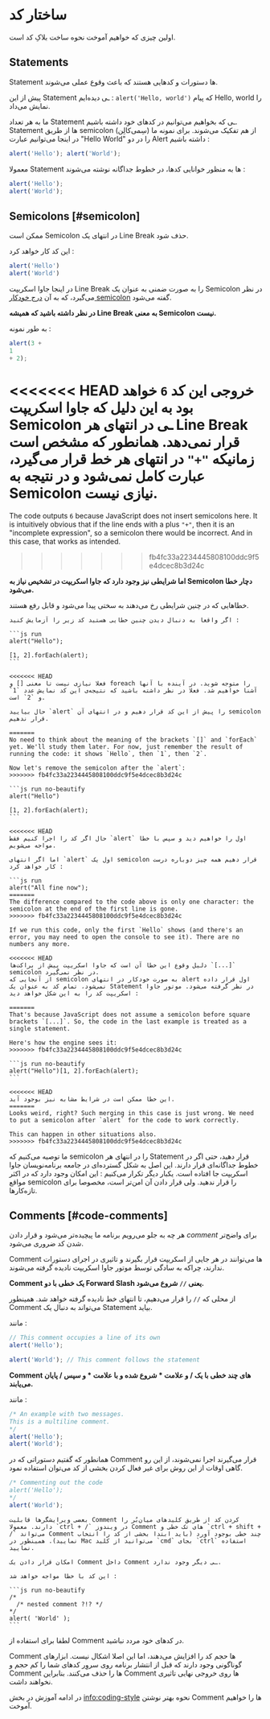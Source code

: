 # ساختار کد

اولین چیزی که خواهیم آموخت نحوه ساخت بلاکِ کد است.

## Statements

Statement ها دستورات و کدهایی هستند که باعث وقوع عملی می‌شوند.

پیش از این Statement ـی دیده‌ایم : `alert('Hello, world')` که پیام Hello, world را نمایش می‌داد.

ما به هر تعداد Statement ـی که بخواهیم می‌توانیم در کدهای خود داشته باشیم. Statement ها از طریق semicolon (سِمی‌کالِن) از هم تفکیک می‌شوند. ‌برای نمونه ما در اینجا می‌توانیم عبارت "Hello World" را در دو Alert داشته باشیم :

```js run no-beautify
alert('Hello'); alert('World');
```

معمولا Statement ها به منظور خوانایی کدها، در خطوط جداگانه نوشته می‌شوند :

```js run no-beautify
alert('Hello');
alert('World');
```

## Semicolons [#semicolon]

ممکن است Semicolon در انتهای یک Line Break حذف شود.

این کد کار خواهد کرد :

```js run no-beautify
alert('Hello')
alert('World')
```
در اینجا جاوا اسکریپت Line Break را به صورت ضمنی به عنوان یک Semicolon در نظر می‌گیرد، که به آن [درج خودکار semicolon](https://tc39.github.io/ecma262/#sec-automatic-semicolon-insertion) گفته می‌شود.

**در نظر داشته باشید که همیشه Line Break به معنی Semicolon نیست.**

به طور نمونه :

```js run no-beautify
alert(3 +
1
+ 2);
```

<<<<<<< HEAD
خروجی این کد `6` خواهد بود به این دلیل که جاوا اسکریپت Semicolon ـی در انتهای هر Line Break قرار نمی‌دهد. همانطور که مشخص است زمانیکه `"+"` در انتهای هر خط قرار می‌گیرد، عبارت کامل نمی‌شود و در نتیجه به Semicolon نیازی نیست.
=======
The code outputs `6` because JavaScript does not insert semicolons here. It is intuitively obvious that if the line ends with a plus `"+"`, then it is an "incomplete expression", so a semicolon there would be incorrect. And in this case, that works as intended.
>>>>>>> fb4fc33a2234445808100ddc9f5e4dcec8b3d24c

**اما شرایطی نیز وجود دارد که جاوا اسکریپت در تشخیص نیاز به Semicolon دچار خطا می‌شود.**

خطاهایی که در چنین شرایطی رخ می‌دهند به سختی پیدا می‌شود و قابل رفع هستند.

````smart header="نمونه‌ای از یک خطا"
اگر واقعا به دنبال دیدن چنین خطایی هستید کد زیر را آزمایش کنید :

```js run
alert("Hello");

[1, 2].forEach(alert);
```

<<<<<<< HEAD
فعلا نیازی نیست تا معنی [] و foreach را متوجه شوید. در آینده با آنها آشنا خواهیم شد. فعلا در نظر داشته باشید که نتیجه‌ی این کد نمایش عدد `1` و `2` است.

حال بیایید `alert` را پیش از این کد قرار دهیم و در انتهای آن semicolon قرار ندهیم.

=======
No need to think about the meaning of the brackets `[]` and `forEach` yet. We'll study them later. For now, just remember the result of running the code: it shows `Hello`, then `1`, then `2`.

Now let's remove the semicolon after the `alert`:
>>>>>>> fb4fc33a2234445808100ddc9f5e4dcec8b3d24c

```js run no-beautify
alert("Hello")

[1, 2].forEach(alert);
```

<<<<<<< HEAD
حال اگر کد را اجرا کنیم فقط `alert` اول را خواهیم دید و سپس با خطا مواجه می‌شویم.

اما اگر انتهای `alert` اول یک semicolon قرار دهیم همه چیز دوباره درست کار خواهد کرد :

```js run
alert("All fine now");
=======
The difference compared to the code above is only one character: the semicolon at the end of the first line is gone.
>>>>>>> fb4fc33a2234445808100ddc9f5e4dcec8b3d24c

If we run this code, only the first `Hello` shows (and there's an error, you may need to open the console to see it). There are no numbers any more.

<<<<<<< HEAD
دلیل وقوع این خطا آن است که جاوا اسکریپت پیش از براکت‌ها `[...]` semicolon در نظر نمی‌گیرد.
از آنجایی که semicolon به صورت خودکار در انتهای alert اول قرار داده نمی‌شود، تمام کد به عنوان یک Statement در نظر گرفته می‌شود. موتور جاوا اسکریپت کد را به این شکل خواهد دید :

=======
That's because JavaScript does not assume a semicolon before square brackets `[...]`. So, the code in the last example is treated as a single statement.

Here's how the engine sees it:
>>>>>>> fb4fc33a2234445808100ddc9f5e4dcec8b3d24c

```js run no-beautify
alert("Hello")[1, 2].forEach(alert);
```

<<<<<<< HEAD
این خطا ممکن است در شرایط مشابه نیز بوجود آید.
=======
Looks weird, right? Such merging in this case is just wrong. We need to put a semicolon after `alert` for the code to work correctly.

This can happen in other situations also.
>>>>>>> fb4fc33a2234445808100ddc9f5e4dcec8b3d24c
````

ما توصیه می‌کنیم که semicolon را در انتهای هر Statement قرار دهید، حتی اگر در خطوط جداگانه‌ای قرار دارند. این اصل به شکل گسترده‌ای در جامعه برنامه‌نویسان جاوا اسکریپت جا افتاده است.
یکبار دیگر تکرار می‌کنیم : این امکان وجود دارد که در اکثر مواقع semicolon را قرار ندهید. ولی قرار دادن آن امن‌تر است، مخصوصا برای تازه‌کارها.


## Comments [#code-comments]

هر چه به جلو می‌رویم برنامه ما پیچیده‌تر می‌شود و قرار دادن *comment* برای واضح‌تر شدن کد ضروری می‌شود.

Comment ها می‌توانند در هر جایی از اسکریپت قرار بگیرند و تاثیری در اجرای دستورات ندارند، چراکه به سادگی توسط موتور جاوا اسکریپت نادیده گرفته می‌شوند.

**Comment یک خطی با دو Forward Slash یعنی `//` شروع می‌شود.**

از محلی که `//` را قرار می‌دهیم، تا انتهای خط نادیده گرفته خواهد شد. همینطور Comment می‌تواند به دنبال یک Statement بیاید.

مانند :

```js run
// This comment occupies a line of its own
alert('Hello');

alert('World'); // This comment follows the statement
```

**Comment های چند خطی با یک /  و علامت * شروع شده و با علامت * و سپس / پایان می‌یابند.**

مانند :

```js run
/* An example with two messages.
This is a multiline comment.
*/
alert('Hello');
alert('World');
```

همانطور که گفتیم دستوراتی که در Comment قرار می‌گیرند اجرا نمی‌شوند، از این رو گاهی اوقات از این روش برای غیر فعال کردن بخشی از کد می‌توان استفاده نمود.

```js run
/* Commenting out the code
alert('Hello');
*/
alert('World');
```

```smart header="از کلیدهای میان‌بُر استفاده کنید"
بعضی ویرایشگرها قابلیت Comment کردن کد از طریق کلیدهای میان‌بُر را دارند. معمولا `ctrl + /` در ویندوز Comment های تک خطی و `ctrl + shift + /` می‌تواند Comment چند خطی بوجود آورد (باید ابتدا بخشی از کد را انتخاب نمایید). همینطور در Mac می‌توانید از کلید `cmd` بجای `ctrl` استفاده نمایید. 
```

````warn header="Comment های تو در تو حساب نمی‌شوند"
امکان قرار دادن یک Comment داخل Comment ـی دیگر وجود ندارد.

این کد با خطا مواجه خواهد شد :

```js run no-beautify
/*
  /* nested comment ?!? */
*/
alert( 'World' );
```
````

لطفا برای استفاده از Comment در کدهای خود مردد نباشید.

Comment ها حجم کد را افزایش می‌دهند، اما این اصلا اشکال نیست. ابزارهای گوناگونی وجود دارند که قبل از انتشار برنامه روی سروِر کدهای شما را کم حجم و Comment ها را حذف می‌کنند. بنابراین Comment ها روی خروجی نهایی تاثیری نخواهند داشت.

در ادامه آموزش در بخش <info:coding-style> نحوه بهتر نوشتن Comment ها را خواهیم آموخت.

